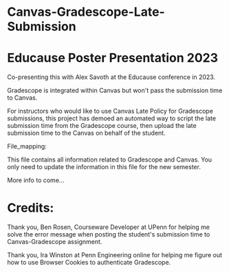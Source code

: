 # Canvas-Gradescope-Late-Submission
# Educause Poster Presentation 2023

Co-presenting this with Alex Savoth at the Educause conference in 2023. 

Gradescope is integrated within Canvas but won't pass the submission time to Canvas. 

For instructors who would like to use Canvas Late Policy for Gradescope submissions, this project has demoed an automated way to script the late submission time from the Gradescope course, then upload the late submission time to the Canvas on behalf of the student. 


File_mapping: 


This file contains all information related to Gradescope and Canvas. You only need to update the information in this file for the new semester. 



More info to come...




# Credits: 

Thank you, Ben Rosen, Courseware Developer at UPenn for helping me solve the error message when posting the student's submission time to Canvas-Gradescope assignment. 


Thank you, Ira Winston at Penn Engineering online for helping me figure out how to use Browser Cookies to authenticate Gradescope.  



